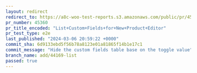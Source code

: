 ```yaml
---
layout: redirect
redirect_to: https://a8c-woo-test-reports.s3.amazonaws.com/public/pr/45360/e2e/index.html
pr_number: 45360
pr_title_encoded: "List+Custom+Fields+for+New+Product+Editor"
pr_test_type: e2e
last_published: "2024-03-06 20:59:22 +0000"
commit_sha: 6d9133ebd5f56b78a8123e01a81865f14b1e17c1
commit_message: "Hide the custom fields table base on the toggle value"
branch_name: add/44169-list
passed: true
---
```

